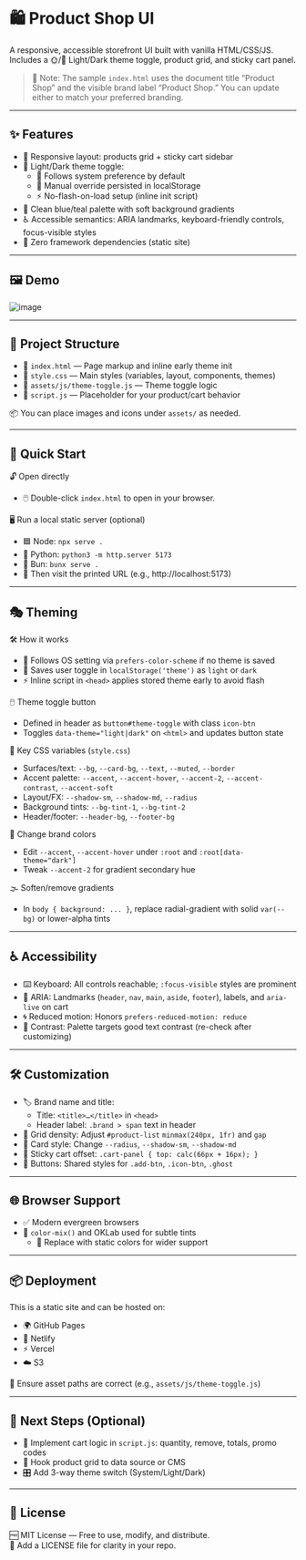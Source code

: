 # 🛍️ Product Shop UI

A responsive, accessible storefront UI built with vanilla HTML/CSS/JS. Includes a 🌞/🌙 Light/Dark theme toggle, product grid, and sticky cart panel.

> 📝 Note: The sample `index.html` uses the document title “Product Shop” and the visible brand label “Product Shop.” You can update either to match your preferred branding.

---

## ✨ Features

- 📱 Responsive layout: products grid + sticky cart sidebar  
- 🎨 Light/Dark theme toggle:  
  - 🧭 Follows system preference by default  
  - 💾 Manual override persisted in localStorage  
  - ⚡ No-flash-on-load setup (inline init script)  
- 🧵 Clean blue/teal palette with soft background gradients  
- ♿ Accessible semantics: ARIA landmarks, keyboard-friendly controls, focus-visible styles  
- 🧱 Zero framework dependencies (static site)  

---

## 🖼️ Demo

![image](https://github.com/Mdsaif4363/Product-Shop/blob/82282ebb866a68d67d89a6b45a72a4cd5de4a917/Screenshot%202025-08-26%20121356.png)

---

## 📁 Project Structure

- 🧾 `index.html` — Page markup and inline early theme init  
- 🎨 `style.css` — Main styles (variables, layout, components, themes)  
- 🧠 `assets/js/theme-toggle.js` — Theme toggle logic  
- 🛒 `script.js` — Placeholder for your product/cart behavior  

📦 You can place images and icons under `assets/` as needed.

---

## 🚀 Quick Start

🔓 Open directly  
- 🖱️ Double-click `index.html` to open in your browser.

🖥️ Run a local static server (optional)  
- 🟦 Node: `npx serve .`  
- 🐍 Python: `python3 -m http.server 5173`  
- 🍞 Bun: `bunx serve .`  
- 🔗 Then visit the printed URL (e.g., http://localhost:5173)

---

## 🎭 Theming

🛠️ How it works  
- 🧭 Follows OS setting via `prefers-color-scheme` if no theme is saved  
- 💾 Saves user toggle in `localStorage('theme')` as `light` or `dark`  
- ⚡ Inline script in `<head>` applies stored theme early to avoid flash

🖱️ Theme toggle button  
- Defined in header as `button#theme-toggle` with class `icon-btn`  
- Toggles `data-theme="light|dark"` on `<html>` and updates button state

🎨 Key CSS variables (`style.css`)  
- Surfaces/text: `--bg`, `--card-bg`, `--text`, `--muted`, `--border`  
- Accent palette: `--accent`, `--accent-hover`, `--accent-2`, `--accent-contrast`, `--accent-soft`  
- Layout/FX: `--shadow-sm`, `--shadow-md`, `--radius`  
- Background tints: `--bg-tint-1`, `--bg-tint-2`  
- Header/footer: `--header-bg`, `--footer-bg`

🎨 Change brand colors  
- Edit `--accent`, `--accent-hover` under `:root` and `:root[data-theme="dark"]`  
- Tweak `--accent-2` for gradient secondary hue

🌫️ Soften/remove gradients  
- In `body { background: ... }`, replace radial-gradient with solid `var(--bg)` or lower-alpha tints

---

## ♿ Accessibility

- ⌨️ Keyboard: All controls reachable; `:focus-visible` styles are prominent  
- 🧭 ARIA: Landmarks (`header`, `nav`, `main`, `aside`, `footer`), labels, and `aria-live` on cart  
- 🌀 Reduced motion: Honors `prefers-reduced-motion: reduce`  
- 🎯 Contrast: Palette targets good text contrast (re-check after customizing)

---

## 🛠️ Customization

- 🏷️ Brand name and title:  
  - Title: `<title>…</title>` in `<head>`  
  - Header label: `.brand > span` text in header  
- 🧮 Grid density: Adjust `#product-list` `minmax(240px, 1fr)` and `gap`  
- 🧊 Card style: Change `--radius`, `--shadow-sm`, `--shadow-md`  
- 📌 Sticky cart offset: `.cart-panel { top: calc(66px + 16px); }`  
- 🔘 Buttons: Shared styles for `.add-btn`, `.icon-btn`, `.ghost`

---

## 🌐 Browser Support

- ✅ Modern evergreen browsers  
- 🎨 `color-mix()` and OKLab used for subtle tints  
  - 🧪 Replace with static colors for wider support

---

## 📦 Deployment

This is a static site and can be hosted on:  
- 🌍 GitHub Pages  
- 🚀 Netlify  
- ⚡ Vercel  
- ☁️ S3  

📌 Ensure asset paths are correct (e.g., `assets/js/theme-toggle.js`)

---

## 🧩 Next Steps (Optional)

- 🛒 Implement cart logic in `script.js`: quantity, remove, totals, promo codes  
- 🔗 Hook product grid to data source or CMS  
- 🎛️ Add 3-way theme switch (System/Light/Dark)

---

## 📜 License

🆓 MIT License — Free to use, modify, and distribute.  
📄 Add a LICENSE file for clarity in your repo.
